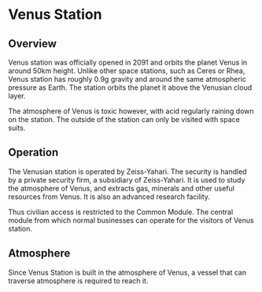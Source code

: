 # Venus Station

## Overview

Venus station was officially opened in 2091 and orbits the planet Venus in
around 50km height. Unlike other space stations, such as Ceres or Rhea, Venus
station has roughly 0.9g gravity and around the same atmospheric pressure as
Earth. The station orbits the planet it above the Venusian cloud layer.

The atmosphere of Venus is toxic however, with acid regularly raining down on
the station. The outside of the station can only be visited with space suits.

## Operation

The Venusian station is operated by Zeiss-Yahari. The security is handled by
a private security firm, a subsidiary of Zeiss-Yahari. It is used to study
the atmosphere of Venus, and extracts gas, minerals and other useful resources
from Venus. It is also an advanced research facility.

Thus civilian access is restricted to the Common Module. The central module
from which normal businesses can operate for the visitors of Venus station.

## Atmosphere

Since Venus Station is built in the atmosphere of Venus, a vessel that can
traverse atmosphere is required to reach it.
